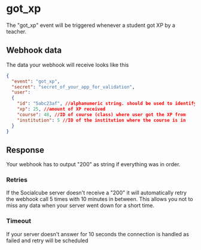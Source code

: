 # got_xp

The "got_xp" event will be triggered whenever a student got XP by a teacher.

## Webhook data

The data your webhook will receive looks like this

```json
{
  "event": "got_xp",
  "secret": "secret_of_your_app_for_validation",
  "user": 
  {
    "id": "5abc23af", //alphanumeric string. should be used to identify user since email can be changed
    "xp": 25, //amount of XP received
    "course": 48, //ID of course (class) where user got the XP from
    "institution": 5 //ID of the institution where the course is in
  }
}
```

## Response
Your webhook has to output "200" as string if everything was in order.

### Retries
If the Socialcube server doesn't receive a "200" it will automatically retry the webhook call 5 times with 10 minutes in between. This allows you not to miss any data when your server went down for a short time.

### Timeout
If your server doesn't answer for 10 seconds the connection is handled as failed and retry will be scheduled
